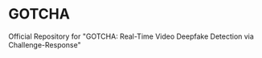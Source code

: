# GOTCHA
Official Repository for "GOTCHA: Real-Time Video Deepfake Detection via Challenge-Response"

